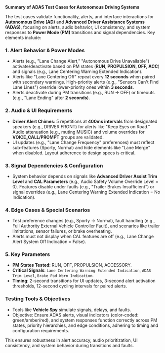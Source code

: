 **Summary of ADAS Test Cases for Autonomous Driving Systems**  

The test cases validate functionality, alerts, and interface interactions for **Autonomous Drive (AD)** and **Advanced Driver Assistance Systems (ADAS)**, focusing on alerts, audio behavior, UI consistency, and system responses to **Power Mode (PM)** transitions and signal dependencies. Key elements include:  

### **1. Alert Behavior & Power Modes**  
- Alerts (e.g., "Lane Change Alert," "Autonomous Drive Unavailable") activate/deactivate based on PM states (**RUN, PROPULSION, OFF, ACC**) and signals (e.g., Lane Centering Warning Extended Indication).  
- Alerts like "Lane Centering Off" repeat every **12 seconds** when paired with secondary warnings. High-priority alerts (e.g., "Sensors Can't Find Lane Lines") override lower-priority ones within **3 seconds**.  
- Alerts deactivate during PM transitions (e.g., RUN → OFF) or timeouts (e.g., "Lane Ending" after **2 seconds**).  

### **2. Audio & UI Requirements**  
- **Driver Alert Chimes**: 5 repetitions at **400ms intervals** from designated speakers (e.g., DRIVER FRONT) for alerts like "Keep Eyes on Road." Audio attenuation (e.g., muting MUSIC) and volume overrides for **VOICE_CALL/PROMPT** groups are validated.  
- UI updates (e.g., "Lane Change Frequency" preferences) must reflect sub-features (Sporty, Normal) and hide elements like "Lane Merge" when disabled. Layout adherence to design specs is critical.  

### **3. Signal Dependencies & Configuration**  
- System behavior depends on signals like **Advanced Driver Assist Trim Level** and **CAL Parameters** (e.g., Audio Safety Volume Override Level = 0). Features disable under faults (e.g., "Trailer Brakes Insufficient") or signal overrides (e.g., Lane Centering Warning Extended Indication = No Indication).  

### **4. Edge Cases & Special Scenarios**  
- Test preference changes (e.g., Sporty → Normal), fault handling (e.g., Full Authority External Vehicle Controller Fault), and scenarios like trailer limitations, sensor failures, or brake overheating.  
- Alerts must not display when CAL features are off (e.g., Lane Change Alert System Off Indication = False).  

### **5. Key Parameters**  
- **PM States Tested**: RUN, OFF, PROPULSION, ACCESSORY.  
- **Critical Signals**: `Lane Centering Warning Extended Indication`, `ADAS Trim Level`, `Brake Pad Worn Indication`.  
- **Timing**: 2-second transitions for UI updates, 3-second alert activation thresholds, 12-second cycling intervals for paired alerts.  

### **Testing Tools & Objectives**  
- Tools like **Vehicle Spy** simulate signals, delays, and faults.  
- Objective: Ensure ADAS alerts, visual indicators (color-coded: green/amber/red), and system responses function correctly across PM states, priority hierarchies, and edge conditions, adhering to timing and configuration requirements.  

This ensures robustness in alert accuracy, audio prioritization, UI consistency, and system behavior during transitions and faults.